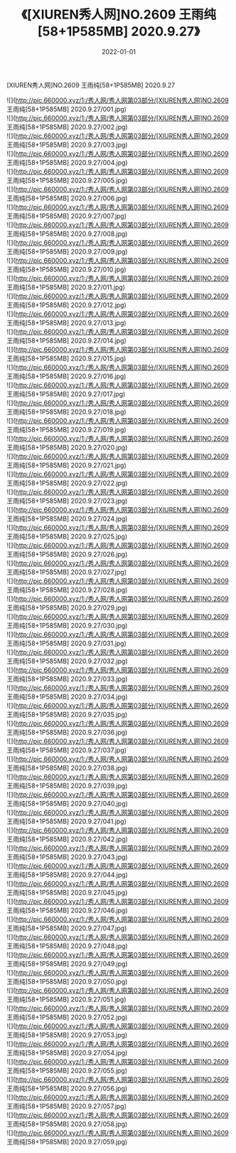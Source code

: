 ﻿---
layout: post
title:  《[XIUREN秀人网]NO.2609 王雨纯[58+1P585MB] 2020.9.27》
date:   2022-01-01
img: http://pic.660000.xyz/1:/秀人网/秀人网第03部分/[XIUREN秀人网]NO.2609 王雨纯[58+1P585MB] 2020.9.27/000.jpg
categories: [美女, 清纯, 唯美]
---

[XIUREN秀人网]NO.2609 王雨纯[58+1P585MB] 2020.9.27

 ![](http://pic.660000.xyz/1:/秀人网/秀人网第03部分/[XIUREN秀人网]NO.2609 王雨纯[58+1P585MB] 2020.9.27/001.jpg) <br>![](http://pic.660000.xyz/1:/秀人网/秀人网第03部分/[XIUREN秀人网]NO.2609 王雨纯[58+1P585MB] 2020.9.27/002.jpg) <br>![](http://pic.660000.xyz/1:/秀人网/秀人网第03部分/[XIUREN秀人网]NO.2609 王雨纯[58+1P585MB] 2020.9.27/003.jpg) <br>![](http://pic.660000.xyz/1:/秀人网/秀人网第03部分/[XIUREN秀人网]NO.2609 王雨纯[58+1P585MB] 2020.9.27/004.jpg) <br>![](http://pic.660000.xyz/1:/秀人网/秀人网第03部分/[XIUREN秀人网]NO.2609 王雨纯[58+1P585MB] 2020.9.27/005.jpg) <br>![](http://pic.660000.xyz/1:/秀人网/秀人网第03部分/[XIUREN秀人网]NO.2609 王雨纯[58+1P585MB] 2020.9.27/006.jpg) <br>![](http://pic.660000.xyz/1:/秀人网/秀人网第03部分/[XIUREN秀人网]NO.2609 王雨纯[58+1P585MB] 2020.9.27/007.jpg) <br>![](http://pic.660000.xyz/1:/秀人网/秀人网第03部分/[XIUREN秀人网]NO.2609 王雨纯[58+1P585MB] 2020.9.27/008.jpg) <br>![](http://pic.660000.xyz/1:/秀人网/秀人网第03部分/[XIUREN秀人网]NO.2609 王雨纯[58+1P585MB] 2020.9.27/009.jpg) <br>![](http://pic.660000.xyz/1:/秀人网/秀人网第03部分/[XIUREN秀人网]NO.2609 王雨纯[58+1P585MB] 2020.9.27/010.jpg) <br>![](http://pic.660000.xyz/1:/秀人网/秀人网第03部分/[XIUREN秀人网]NO.2609 王雨纯[58+1P585MB] 2020.9.27/011.jpg) <br>![](http://pic.660000.xyz/1:/秀人网/秀人网第03部分/[XIUREN秀人网]NO.2609 王雨纯[58+1P585MB] 2020.9.27/012.jpg) <br>![](http://pic.660000.xyz/1:/秀人网/秀人网第03部分/[XIUREN秀人网]NO.2609 王雨纯[58+1P585MB] 2020.9.27/013.jpg) <br>![](http://pic.660000.xyz/1:/秀人网/秀人网第03部分/[XIUREN秀人网]NO.2609 王雨纯[58+1P585MB] 2020.9.27/014.jpg) <br>![](http://pic.660000.xyz/1:/秀人网/秀人网第03部分/[XIUREN秀人网]NO.2609 王雨纯[58+1P585MB] 2020.9.27/015.jpg) <br>![](http://pic.660000.xyz/1:/秀人网/秀人网第03部分/[XIUREN秀人网]NO.2609 王雨纯[58+1P585MB] 2020.9.27/016.jpg) <br>![](http://pic.660000.xyz/1:/秀人网/秀人网第03部分/[XIUREN秀人网]NO.2609 王雨纯[58+1P585MB] 2020.9.27/017.jpg) <br>![](http://pic.660000.xyz/1:/秀人网/秀人网第03部分/[XIUREN秀人网]NO.2609 王雨纯[58+1P585MB] 2020.9.27/018.jpg) <br>![](http://pic.660000.xyz/1:/秀人网/秀人网第03部分/[XIUREN秀人网]NO.2609 王雨纯[58+1P585MB] 2020.9.27/019.jpg) <br>![](http://pic.660000.xyz/1:/秀人网/秀人网第03部分/[XIUREN秀人网]NO.2609 王雨纯[58+1P585MB] 2020.9.27/020.jpg) <br>![](http://pic.660000.xyz/1:/秀人网/秀人网第03部分/[XIUREN秀人网]NO.2609 王雨纯[58+1P585MB] 2020.9.27/021.jpg) <br>![](http://pic.660000.xyz/1:/秀人网/秀人网第03部分/[XIUREN秀人网]NO.2609 王雨纯[58+1P585MB] 2020.9.27/022.jpg) <br>![](http://pic.660000.xyz/1:/秀人网/秀人网第03部分/[XIUREN秀人网]NO.2609 王雨纯[58+1P585MB] 2020.9.27/023.jpg) <br>![](http://pic.660000.xyz/1:/秀人网/秀人网第03部分/[XIUREN秀人网]NO.2609 王雨纯[58+1P585MB] 2020.9.27/024.jpg) <br>![](http://pic.660000.xyz/1:/秀人网/秀人网第03部分/[XIUREN秀人网]NO.2609 王雨纯[58+1P585MB] 2020.9.27/025.jpg) <br>![](http://pic.660000.xyz/1:/秀人网/秀人网第03部分/[XIUREN秀人网]NO.2609 王雨纯[58+1P585MB] 2020.9.27/026.jpg) <br>![](http://pic.660000.xyz/1:/秀人网/秀人网第03部分/[XIUREN秀人网]NO.2609 王雨纯[58+1P585MB] 2020.9.27/027.jpg) <br>![](http://pic.660000.xyz/1:/秀人网/秀人网第03部分/[XIUREN秀人网]NO.2609 王雨纯[58+1P585MB] 2020.9.27/028.jpg) <br>![](http://pic.660000.xyz/1:/秀人网/秀人网第03部分/[XIUREN秀人网]NO.2609 王雨纯[58+1P585MB] 2020.9.27/029.jpg) <br>![](http://pic.660000.xyz/1:/秀人网/秀人网第03部分/[XIUREN秀人网]NO.2609 王雨纯[58+1P585MB] 2020.9.27/030.jpg) <br>![](http://pic.660000.xyz/1:/秀人网/秀人网第03部分/[XIUREN秀人网]NO.2609 王雨纯[58+1P585MB] 2020.9.27/031.jpg) <br>![](http://pic.660000.xyz/1:/秀人网/秀人网第03部分/[XIUREN秀人网]NO.2609 王雨纯[58+1P585MB] 2020.9.27/032.jpg) <br>![](http://pic.660000.xyz/1:/秀人网/秀人网第03部分/[XIUREN秀人网]NO.2609 王雨纯[58+1P585MB] 2020.9.27/033.jpg) <br>![](http://pic.660000.xyz/1:/秀人网/秀人网第03部分/[XIUREN秀人网]NO.2609 王雨纯[58+1P585MB] 2020.9.27/034.jpg) <br>![](http://pic.660000.xyz/1:/秀人网/秀人网第03部分/[XIUREN秀人网]NO.2609 王雨纯[58+1P585MB] 2020.9.27/035.jpg) <br>![](http://pic.660000.xyz/1:/秀人网/秀人网第03部分/[XIUREN秀人网]NO.2609 王雨纯[58+1P585MB] 2020.9.27/036.jpg) <br>![](http://pic.660000.xyz/1:/秀人网/秀人网第03部分/[XIUREN秀人网]NO.2609 王雨纯[58+1P585MB] 2020.9.27/037.jpg) <br>![](http://pic.660000.xyz/1:/秀人网/秀人网第03部分/[XIUREN秀人网]NO.2609 王雨纯[58+1P585MB] 2020.9.27/038.jpg) <br>![](http://pic.660000.xyz/1:/秀人网/秀人网第03部分/[XIUREN秀人网]NO.2609 王雨纯[58+1P585MB] 2020.9.27/039.jpg) <br>![](http://pic.660000.xyz/1:/秀人网/秀人网第03部分/[XIUREN秀人网]NO.2609 王雨纯[58+1P585MB] 2020.9.27/040.jpg) <br>![](http://pic.660000.xyz/1:/秀人网/秀人网第03部分/[XIUREN秀人网]NO.2609 王雨纯[58+1P585MB] 2020.9.27/041.jpg) <br>![](http://pic.660000.xyz/1:/秀人网/秀人网第03部分/[XIUREN秀人网]NO.2609 王雨纯[58+1P585MB] 2020.9.27/042.jpg) <br>![](http://pic.660000.xyz/1:/秀人网/秀人网第03部分/[XIUREN秀人网]NO.2609 王雨纯[58+1P585MB] 2020.9.27/043.jpg) <br>![](http://pic.660000.xyz/1:/秀人网/秀人网第03部分/[XIUREN秀人网]NO.2609 王雨纯[58+1P585MB] 2020.9.27/044.jpg) <br>![](http://pic.660000.xyz/1:/秀人网/秀人网第03部分/[XIUREN秀人网]NO.2609 王雨纯[58+1P585MB] 2020.9.27/045.jpg) <br>![](http://pic.660000.xyz/1:/秀人网/秀人网第03部分/[XIUREN秀人网]NO.2609 王雨纯[58+1P585MB] 2020.9.27/046.jpg) <br>![](http://pic.660000.xyz/1:/秀人网/秀人网第03部分/[XIUREN秀人网]NO.2609 王雨纯[58+1P585MB] 2020.9.27/047.jpg) <br>![](http://pic.660000.xyz/1:/秀人网/秀人网第03部分/[XIUREN秀人网]NO.2609 王雨纯[58+1P585MB] 2020.9.27/048.jpg) <br>![](http://pic.660000.xyz/1:/秀人网/秀人网第03部分/[XIUREN秀人网]NO.2609 王雨纯[58+1P585MB] 2020.9.27/049.jpg) <br>![](http://pic.660000.xyz/1:/秀人网/秀人网第03部分/[XIUREN秀人网]NO.2609 王雨纯[58+1P585MB] 2020.9.27/050.jpg) <br>![](http://pic.660000.xyz/1:/秀人网/秀人网第03部分/[XIUREN秀人网]NO.2609 王雨纯[58+1P585MB] 2020.9.27/051.jpg) <br>![](http://pic.660000.xyz/1:/秀人网/秀人网第03部分/[XIUREN秀人网]NO.2609 王雨纯[58+1P585MB] 2020.9.27/052.jpg) <br>![](http://pic.660000.xyz/1:/秀人网/秀人网第03部分/[XIUREN秀人网]NO.2609 王雨纯[58+1P585MB] 2020.9.27/053.jpg) <br>![](http://pic.660000.xyz/1:/秀人网/秀人网第03部分/[XIUREN秀人网]NO.2609 王雨纯[58+1P585MB] 2020.9.27/054.jpg) <br>![](http://pic.660000.xyz/1:/秀人网/秀人网第03部分/[XIUREN秀人网]NO.2609 王雨纯[58+1P585MB] 2020.9.27/055.jpg) <br>![](http://pic.660000.xyz/1:/秀人网/秀人网第03部分/[XIUREN秀人网]NO.2609 王雨纯[58+1P585MB] 2020.9.27/056.jpg) <br>![](http://pic.660000.xyz/1:/秀人网/秀人网第03部分/[XIUREN秀人网]NO.2609 王雨纯[58+1P585MB] 2020.9.27/057.jpg) <br>![](http://pic.660000.xyz/1:/秀人网/秀人网第03部分/[XIUREN秀人网]NO.2609 王雨纯[58+1P585MB] 2020.9.27/058.jpg) <br>![](http://pic.660000.xyz/1:/秀人网/秀人网第03部分/[XIUREN秀人网]NO.2609 王雨纯[58+1P585MB] 2020.9.27/059.jpg) <br>